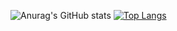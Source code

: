 

![Anurag's GitHub stats](https://github-readme-stats.vercel.app/api?username=sucong2&show_icons=true&theme=dark)
[![Top Langs](https://github-readme-stats.vercel.app/api/top-langs/?username=sucong2)](https://github.com/sucong2/github-readme-stats)

<!--
**sucong2/sucong2** is a ✨ _special_ ✨ repository because its `README.md` (this file) appears on your GitHub profile.

Here are some ideas to get you started:

- 🔭 I’m currently working on ...
- 🌱 I’m currently learning ...
- 👯 I’m looking to collaborate on ...
- 🤔 I’m looking for help with ...
- 💬 Ask me about ...
- 📫 How to reach me: ...
- 😄 Pronouns: ...
- ⚡ Fun fact: ...
-->
